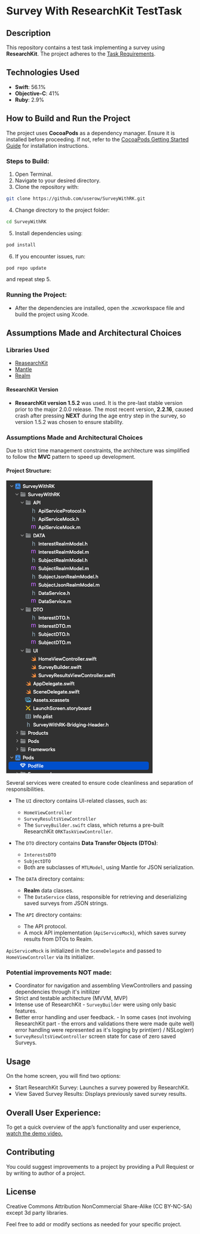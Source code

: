 # Survey With ResearchKit TestTask

## Description
This repository contains a test task implementing a survey using **ResearchKit**. The project adheres to the [Task Requirements](Task.md).

## Technologies Used
- **Swift**: 56.1%
- **Objective-C**: 41%
- **Ruby**: 2.9%

## How to Build and Run the Project

The project uses **CocoaPods** as a dependency manager. Ensure it is installed before proceeding. If not, refer to the [CocoaPods Getting Started Guide](https://guides.cocoapods.org/using/getting-started.html) for installation instructions.

### Steps to Build:
1. Open Terminal.
2. Navigate to your desired directory.
3. Clone the repository with:
```bash
git clone https://github.com/userow/SurveyWithRK.git
```
4.	Change directory to the project folder:
```bash
cd SurveyWithRK
```
5. Install dependencies using:
```bash
pod install
```
6. If you encounter issues, run:
```bash
pod repo update
```
and repeat step 5.

### Running the Project:
-	After the dependencies are installed, open the .xcworkspace file and build the project using Xcode.

##  Assumptions Made and Architectural Choices
### Libraries Used
- [ReasearchKit](https://github.com/ReasearchKit/ReasearchKit)
- [Mantle](https://github.com/Mantle/Mantle)
- [Realm](https://github.com/realm/realm-swift)

#### ResearchKit Version

- **ResearchKit version 1.5.2** was used. It is the pre-last stable version prior to the major 2.0.0 release. The most recent version, **2.2.16**, caused crash after pressing **NEXT** during the age entry step in the survey, so version 1.5.2 was chosen to ensure stability.

### Assumptions Made and Architectural Choices

Due to strict time management constraints, the architecture was simplified to follow the **MVC** pattern to speed up development.

#### Project Structure:

![Project Logo](DOCS/Project-structure.png)

Several services were created to ensure code cleanliness and separation of responsibilities.

- The `UI` directory contains UI-related classes, such as:
  - `HomeViewController`
  - `SurveyResultsViewController`
  - The `SurveyBuilder.swift` class, which returns a pre-built ResearchKit `ORKTaskViewController`.

- The `DTO` directory contains **Data Transfer Objects (DTOs)**:
  - `InterestsDTO`
  - `SubjectDTO`
  - Both are subclasses of `MTLModel`, using Mantle for JSON serialization.

- The `DATA` directory contains:
  - **Realm** data classes.
  - The `DataService` class, responsible for retrieving and deserializing saved surveys from JSON strings.

- The `API` directory contains:
  - The API protocol.
  - A mock API implementation (`ApiServiceMock`), which saves survey results from DTOs to Realm.

`ApiServiceMock` is initialized in the `SceneDelegate` and passed to `HomeViewController` via its initializer.

### Potential improvements NOT made:
- Coordinator for navigation and assembling ViewControllers and passing dependencies through it's initilizer
- Strict and testable architecture (MVVM, MVP)
- Intense use of ResearchKit - `SurveyBuilder` were using only basic features.
- Better error handling and user feedback. - In some cases (not involving ResearchKit part - the errors and validations there were made quite well) error handling were represented as it's logging by print(err) / NSLog(err)
- `SurveyResultsViewController` screen state for case of zero saved Surveys.


## Usage
On the home screen, you will find two options:
- Start ResearchKit Survey:  Launches a survey powered by ResearchKit.
- View Saved Survey Results:  Displays previously saved survey results.

## Overall User Experience:
To get a quick overview of the app’s functionality and user experience, [watch the demo video.](DOCS/Demo.mp4)

## Contributing
You could suggest improvements to a project by providing a Pull Requiest or by writing to author of a project.

## License
Creative Commons Attribution NonCommercial Share-Alike (CC BY-NC-SA) except 3d party libraries.

Feel free to add or modify sections as needed for your specific project.
